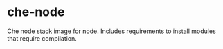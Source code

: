 # che-node
Che node stack image for node. Includes requirements to install modules that require compilation.
